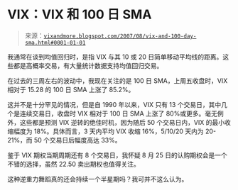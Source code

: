 <!--yml

category: 未分类

日期：2024 年 05 月 18 日 19:02:57

-->

# VIX：VIX 和 100 日 SMA

> 来源：[`vixandmore.blogspot.com/2007/08/vix-and-100-day-sma.html#0001-01-01`](http://vixandmore.blogspot.com/2007/08/vix-and-100-day-sma.html#0001-01-01)

我通常在谈到均值回归时，是指 VIX 与其 10 或 20 日简单移动平均线的距离。这些都是高概率交易，有大量统计数据支持均值回归交易。

在过去的三周左右的波动中，我现在关注的是 100 日 SMA，上周五收盘时，VIX 相对于 15.28 的 100 日 SMA 上涨了 85.2%。

这并不是十分罕见的情况，但是自 1990 年以来，VIX 只有 13 个交易日，其中几个是连续交易日，收盘时 VIX 相对于 100 日 SMA 上涨了 80%或更多。毫无例外，这些都是预测 VIX 逆转的绝佳时机，因为随后 50 个交易日内，VIX 的最小收缩幅度为 18%。具体而言，3 天内平均 VIX 收缩 16%，5/10/20 天内为 20-21%，而 50 个交易日后幅度高达 33%。

鉴于 VIX 期权当期周期还有 8 个交易日，我怀疑 8 月 25 日的认购期权会是一个不错的选择，虽然 22.50 卖出期权也值得关注。

这种逆重力舞蹈真的还会持续一个半星期吗？我可并不这么认为。
